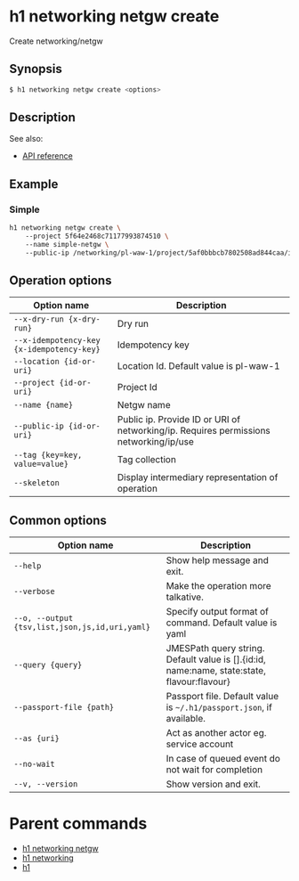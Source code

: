 
# h1 networking netgw create

Create networking/netgw

## Synopsis

```bash
$ h1 networking netgw create <options>
```

## Description

See also:

* [API reference](https://api.hyperone.com/v2/docs#operation/networking_project_netgw_create)

## Example


### Simple

```bash
h1 networking netgw create \ 
	--project 5f64e2468c71177993874510 \ 
	--name simple-netgw \ 
	--public-ip /networking/pl-waw-1/project/5af0bbbcb7802508ad844caa/ip/5784e97be2627505227b57ab
```

## Operation options

| Option name                                   | Description                                                                           |
| --------------------------------------------- | ------------------------------------------------------------------------------------- |
| ```--x-dry-run {x-dry-run}```                 | Dry run                                                                               |
| ```--x-idempotency-key {x-idempotency-key}``` | Idempotency key                                                                       |
| ```--location {id-or-uri}```                  | Location Id. Default value is pl-waw-1                                                |
| ```--project {id-or-uri}```                   | Project Id                                                                            |
| ```--name {name}```                           | Netgw name                                                                            |
| ```--public-ip {id-or-uri}```                 | Public ip. Provide ID or URI of networking/ip. Requires permissions networking/ip/use |
| ```--tag {key=key, value=value}```            | Tag collection                                                                        |
| ```--skeleton```                              | Display intermediary representation of operation                                      |

## Common options

| Option name                                        | Description                                                                                    |
| -------------------------------------------------- | ---------------------------------------------------------------------------------------------- |
| ```--help```                                       | Show help message and exit.                                                                    |
| ```--verbose```                                    | Make the operation more talkative.                                                             |
| ```--o, --output {tsv,list,json,js,id,uri,yaml}``` | Specify output format of command. Default value is yaml                                        |
| ```--query {query}```                              | JMESPath query string. Default value is [].\{id:id, name:name, state:state, flavour:flavour\}  |
| ```--passport-file {path}```                       | Passport file. Default value is ```~/.h1/passport.json```, if available.                       |
| ```--as {uri}```                                   | Act as another actor eg. service account                                                       |
| ```--no-wait```                                    | In case of queued event do not wait for completion                                             |
| ```--v, --version```                               | Show version and exit.                                                                         |

# Parent commands

* [h1 networking netgw](./../README.md)
* [h1 networking](./../../README.md)
* [h1](./../../../README.md)
